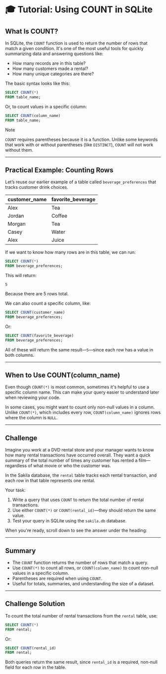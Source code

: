 # 🎓 Tutorial: Using COUNT in SQLite

## What Is COUNT?

In SQLite, the `COUNT` function is used to return the number of rows that match a given condition. It's one of the most useful tools for quickly summarizing data and answering questions like:

- How many records are in this table?
- How many customers made a rental?
- How many unique categories are there?

The basic syntax looks like this:

```sql
SELECT COUNT(*)
FROM table_name;
```

Or, to count values in a specific column:

```sql
SELECT COUNT(column_name)
FROM table_name;
```

> [!NOTE]
> `COUNT` requires parentheses because it is a function. Unlike some keywords that work with or without parentheses (like `DISTINCT`), `COUNT` will not work without them.

---

## Practical Example: Counting Rows

Let’s reuse our earlier example of a table called `beverage_preferences` that tracks customer drink choices.

| customer\_name | favorite\_beverage |
| -------------- | ------------------ |
| Alex           | Tea                |
| Jordan         | Coffee             |
| Morgan         | Tea                |
| Casey          | Water              |
| Alex           | Juice              |

If we want to know how many rows are in this table, we can run:

```sql
SELECT COUNT(*)
FROM beverage_preferences;
```

This will return:

```
5
```

Because there are 5 rows total.

We can also count a specific column, like:

```sql
SELECT COUNT(customer_name)
FROM beverage_preferences;
```

Or:

```sql
SELECT COUNT(favorite_beverage)
FROM beverage_preferences;
```

All of these will return the same result—`5`—since each row has a value in both columns.

---

## When to Use COUNT(column\_name)

Even though `COUNT(*)` is most common, sometimes it's helpful to use a specific column name. This can make your query easier to understand later when reviewing your code.

In some cases, you might want to count only non-null values in a column. Unlike `COUNT(*)`, which includes every row, `COUNT(column_name)` ignores rows where the column is `NULL`.

---

## Challenge

Imagine you work at a DVD rental store and your manager wants to know how many rental transactions have occurred overall. They want a quick summary of the total number of times any customer has rented a film—regardless of what movie or who the customer was.

In the Sakila database, the `rental` table tracks each rental transaction, and each row in that table represents one rental.

Your task:

1. Write a query that uses `COUNT` to return the total number of rental transactions.
2. Use either `COUNT(*)` or `COUNT(rental_id)`—they should return the same value.
3. Test your query in SQLite using the `sakila.db` database.

When you're ready, scroll down to see the answer under the heading:

---

## Summary

* The `COUNT` function returns the number of rows that match a query.
* Use `COUNT(*)` to count all rows, or `COUNT(column_name)` to count non-null values in a specific column.
* Parentheses are required when using `COUNT`.
* Useful for totals, summaries, and understanding the size of a dataset.

---

## Challenge Solution

To count the total number of rental transactions from the `rental` table, use:

```sql
SELECT COUNT(*)
FROM rental;
```

Or:

```sql
SELECT COUNT(rental_id)
FROM rental;
```

Both queries return the same result, since `rental_id` is a required, non-null field for each row in the table.
